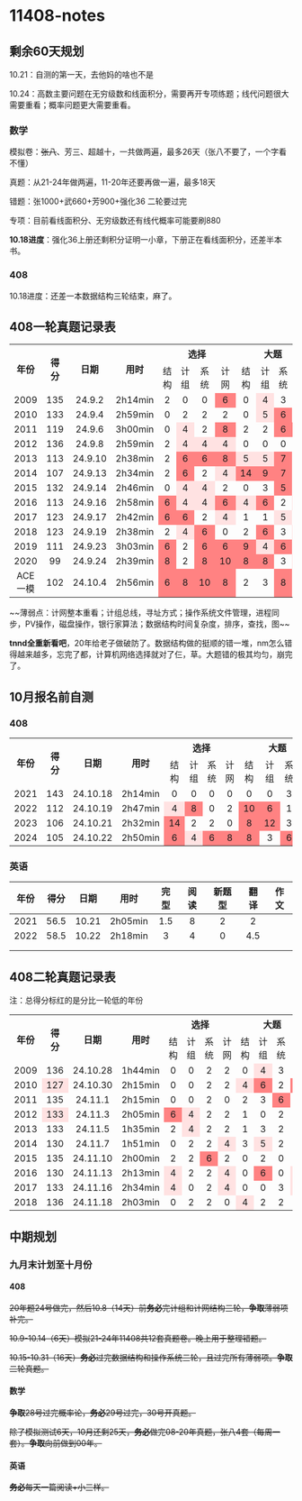 # 11408-notes

## 剩余60天规划

10.21：自测的第一天，去他妈的啥也不是

10.24：高数主要问题在无穷级数和线面积分，需要再开专项练题；线代问题很大需要重看；概率问题更大需要重看。

### 数学

模拟卷：~~张八~~、芳三、超越十，一共做两遍，最多26天（张八不要了，一个字看不懂）

真题：从21-24年做两遍，11-20年还要再做一遍，最多18天

错题：张1000+武660+芳900+强化36 二轮要过完

专项：目前看线面积分、无穷级数还有线代概率可能要刷880

**10.18进度**：强化36上册还剩积分证明一小章，下册正在看线面积分，还差半本书。

### 408

10.18进度：还差一本数据结构三轮结束，麻了。

## 408一轮真题记录表

<table>
    <tr align="middle">
        <th rowspan=2>年份</th>
        <th rowspan=2>得分</th>
        <th rowspan=2>日期</th>
        <th rowspan=2>用时</th>
        <th colspan=4>选择</th>
        <th colspan=4>大题</td>
    </tr>
    <tr align="middle">
        <td>结构</td>
        <td>计组</td>
        <td>系统</td>
        <td>计网</td>
        <td>结构</td>
        <td>计组</td>
        <td>系统</td>
        <td>计网</td>
    </tr>
    <tr align="middle">
        <td>2009</td>
        <td>135</td>
        <td>24.9.2</td>
        <td>2h14min</td>
        <td>2</td>
        <td>0</td>
        <td>0</td>
        <td bgcolor=#ff8282>6</td>
        <td>0</td>
        <td bgcolor=#ffe2e2>4</td>
        <td>3</td>
        <td>0</td>
    </tr>
	<tr align="middle">
        <td>2010</td>
        <td>133</td>
        <td>24.9.4</td>
        <td>2h59min</td>
        <td>0</td>
        <td>2</td>
        <td>2</td>
        <td>2</td>
        <td>0</td>
        <td bgcolor=#ffe2e2>5</td>
        <td bgcolor=#ff8282>6</td>
        <td>0</td>
    </tr>
	<tr align="middle">
        <td>2011</td>
        <td>119</td>
        <td>24.9.6</td>
        <td>3h00min</td>
        <td>0</td>
        <td bgcolor=#ffe2e2>4</td>
        <td>2</td>
        <td bgcolor=#ff8282>8</td>
        <td>2</td>
        <td>2</td>
        <td bgcolor=#ff8282>6</td>
        <td bgcolor=#ff8282>7</td>
    </tr>
	<tr align="middle">
        <td>2012</td>
        <td>136</td>
        <td>24.9.8</td>
        <td>2h59min</td>
        <td>2</td>
        <td bgcolor=#ffe2e2>4</td>
        <td bgcolor=#ffe2e2>4</td>
        <td bgcolor=#ffe2e2>4</td>
        <td>0</td>
        <td>0</td>
        <td>0</td>
        <td>0</td>
    </tr>
	<tr align="middle">
        <td>2013</td>
        <td>113</td>
        <td>24.9.10</td>
        <td>2h38min</td>
        <td>2</td>
        <td bgcolor=#ff8282>6</td>
        <td bgcolor=#ff8282>6</td>
        <td bgcolor=#ff8282>8</td>
        <td bgcolor=#ffe2e2>5</td>
        <td bgcolor=#ffe2e2>5</td>
        <td bgcolor=#ff8282>7</td>
        <td >2</td>
    </tr>
	<tr align="middle">
        <td>2014</td>
        <td>107</td>
        <td>24.9.13</td>
        <td>2h34min</td>
        <td>2</td>
        <td bgcolor=#ff8282>6</td>
        <td>2</td>
        <td bgcolor=#ffe2e2>4</td>
        <td bgcolor=#ff8282>14</td>
        <td bgcolor=#ff8282>9</td>
        <td bgcolor=#ff8282>7</td>
        <td >3</td>
    </tr>
	<tr align="middle">
        <td>2015</td>
        <td>132</td>
        <td>24.9.14</td>
        <td>2h46min</td>
        <td>0</td>
        <td bgcolor=#ffe2e2>4</td>
        <td bgcolor=#ffe2e2>4</td>
        <td >2</td>
        <td >0</td>
        <td >3</td>
        <td bgcolor=#ff8282>5</td>
        <td >1</td>
    </tr>
	<tr align="middle">
        <td>2016</td>
        <td>113</td>
        <td>24.9.16</td>
        <td>2h58min</td>
        <td bgcolor=#ff8282>6</td>
        <td bgcolor=#ffe2e2>4</td>
        <td bgcolor=#ffe2e2>4</td>
        <td bgcolor=#ff8282>6</td>
        <td bgcolor=#ffe2e2>4</td>
        <td bgcolor=#ff8282>6</td>
        <td >2</td>
        <td bgcolor=#ffe2e2>5</td>
    </tr>
	<tr align="middle">
        <td>2017</td>
        <td>123</td>
        <td>24.9.17</td>
        <td>2h42min</td>
        <td bgcolor=#ff8282>6</td>
        <td bgcolor=#ff8282>6</td>
        <td >2</td>
        <td bgcolor=#ffe2e2>4</td>
        <td >1</td>
        <td >1</td>
        <td bgcolor=#ffe2e2>5</td>
        <td >2</td>
    </tr>
	<tr align="middle">
        <td>2018</td>
        <td>123</td>
        <td>24.9.19</td>
        <td>2h38min</td>
        <td >2</td>
        <td bgcolor=#ffe2e2>4</td>
        <td bgcolor=#ff8282>6</td>
        <td >0</td>
        <td >2</td>
        <td bgcolor=#ff8282>6</td>
        <td >3</td>
        <td bgcolor=#ffe2e2>4</td>
    </tr>
	<tr align="middle">
        <td>2019</td>
        <td>111</td>
        <td>24.9.23</td>
        <td>3h03min</td>
        <td bgcolor=#ff8282>6</td>
        <td >2</td>
        <td bgcolor=#ff8282>6</td>
        <td bgcolor=#ff8282>6</td>
        <td bgcolor=#ff8282>9</td>
        <td bgcolor=#ffe2e2>4</td>
        <td bgcolor=#ff8282>6</td>
        <td >0</td>
    </tr>
	<tr align="middle">
        <td>2020</td>
        <td>99</td>
        <td>24.9.24</td>
        <td>2h39min</td>
        <td bgcolor=#ff8282>8</td>
        <td >2</td>
        <td bgcolor=#ff8282>8</td>
        <td bgcolor=#ff8282>10</td>
        <td bgcolor=#ff8282>8</td>
        <td bgcolor=#ff8282>8</td>
        <td >3</td>
        <td bgcolor=#ffe2e2>4</td>
    </tr>
	<tr align="middle">
        <td>ACE一模</td>
        <td>102</td>
        <td>24.10.4</td>
        <td>2h56min</td>
        <td bgcolor=#ff8282>6</td>
        <td bgcolor=#ff8282>8</td>
        <td bgcolor=#ff8282>10</td>
        <td bgcolor=#ff8282>8</td>
        <td >2</td>
        <td >3</td>
        <td bgcolor=#ff8282>8</td>
        <td >3</td>
    </tr>
</table>
~~薄弱点：计网整本重看；计组总线，寻址方式；操作系统文件管理，进程同步，PV操作，磁盘操作，银行家算法；数据结构时间复杂度，排序，查找，图~~

**tnnd全重新看吧**，20年给老子做破防了。数据结构做的挺顺的错一堆，nm怎么错得越来越多，忘完了都，计算机网络选择就对了仨，草。大题错的极其均匀，崩完了。

## 10月报名前自测

### 408

<table>
    <tr align="middle">
        <th rowspan=2>年份</th>
        <th rowspan=2>得分</th>
        <th rowspan=2>日期</th>
        <th rowspan=2>用时</th>
        <th colspan=4>选择</th>
        <th colspan=4>大题</td>
    </tr>
    <tr align="middle">
        <td>结构</td>
        <td>计组</td>
        <td>系统</td>
        <td>计网</td>
        <td>结构</td>
        <td>计组</td>
        <td>系统</td>
        <td>计网</td>
    </tr>
    <tr align="middle">
        <td>2021</td>
        <td>143</td>
        <td>24.10.18</td>
        <td>2h14min</td>
        <td>0</td>
        <td>0</td>
        <td>0</td>
        <td>0</td>
        <td>0</td>
        <td>0</td>
        <td>3</td>
        <td bgcolor=#ffe2e2>4</td>
    </tr>
	<tr align="middle">
        <td>2022</td>
        <td>112</td>
        <td>24.10.19</td>
        <td>2h47min</td>
        <td bgcolor=#ffe2e2>4</td>
        <td bgcolor=#ff8282>8</td>
        <td>0</td>
        <td>2</td>
        <td bgcolor=#ff8282>10</td>
        <td bgcolor=#ff8282>6</td>
        <td>1</td>
        <td bgcolor=#ffe2e2>5</td>
    </tr>
	<tr align="middle">
        <td>2023</td>
        <td>106</td>
        <td>24.10.21</td>
        <td>2h32min</td>
        <td bgcolor=#ff8282>14</td>
        <td>2</td>
        <td>2</td>
        <td>0</td>
        <td bgcolor=#ff8282>8</td>
        <td bgcolor=#ff8282>12</td>
        <td>3</td>
        <td>3</td>
    </tr>
	<tr align="middle">
        <td>2024</td>
        <td>105</td>
        <td>24.10.22</td>
        <td>2h50min</td>
        <td bgcolor=#ff8282>6</td>
        <td bgcolor=#ffe2e2>4</td>
        <td bgcolor=#ff8282>6</td>
        <td bgcolor=#ff8282>8</td>
        <td bgcolor=#ff8282>8</td>
        <td>3</td>
        <td bgcolor=#ff8282>6</td>
        <td bgcolor=#ffe2e2>4</td>
    </tr>
</table>


### 英语

| 年份 | 得分 | 日期  |  用时   | 完型 | 阅读 | 新题型 | 翻译 | 作文 |
| :--: | :--: | :---: | :-----: | :--: | :--: | :----: | :--: | :--: |
| 2021 | 56.5 | 10.21 | 2h05min | 1.5  |  8   |   2    |  2   |      |
| 2022 | 58.5 | 10.22 | 2h18min |  3   |  4   |   0    | 4.5  |      |
|      |      |       |         |      |      |        |      |      |
|      |      |       |         |      |      |        |      |      |



## 408二轮真题记录表

注：总得分标红的是分比一轮低的年份

<table>
    <tr align="middle">
        <th rowspan=2>年份</th>
        <th rowspan=2>得分</th>
        <th rowspan=2>日期</th>
        <th rowspan=2>用时</th>
        <th colspan=4>选择</th>
        <th colspan=4>大题</td>
    </tr>
    <tr align="middle">
        <td>结构</td>
        <td>计组</td>
        <td>系统</td>
        <td>计网</td>
        <td>结构</td>
        <td>计组</td>
        <td>系统</td>
        <td>计网</td>
    </tr>
    <tr align="middle">
        <td>2009</td>
        <td>136</td>
        <td>24.10.28</td>
        <td>1h44min</td>
        <td>0</td>
        <td>0</td>
        <td>2</td>
        <td>2</td>
        <td>0</td>
        <td bgcolor=#ffe2e2>4</td>
        <td>3</td>
        <td>3</td>
    </tr>
	<tr align="middle">
        <td>2010</td>
        <td bgcolor=#ffe2e2>127</td>
        <td>24.10.30</td>
        <td>2h15min</td>
        <td>0</td>
        <td>0</td>
        <td>2</td>
        <td>2</td>
        <td bgcolor=#ffe2e2>4</td>
        <td bgcolor=#ff8282>6</td>
        <td>2</td>
        <td bgcolor=#ff8282>7</td>
    </tr>
	<tr align="middle">
        <td>2011</td>
        <td>135</td>
        <td>24.11.1</td>
        <td>2h15min</td>
        <td>0</td>
        <td>0</td>
        <td>2</td>
        <td>0</td>
        <td>2</td>
        <td>3</td>
        <td bgcolor=#ff8282>6</td>
        <td>2</td>
    </tr>
	<tr align="middle">
        <td>2012</td>
        <td bgcolor=#ffe2e2>133</td>
        <td>24.11.3</td>
        <td>2h05min</td>
        <td bgcolor=#ff8282>6</td>
        <td bgcolor=#ffe2e2>4</td>
        <td>2</td>
        <td>2</td>
        <td>1</td>
        <td>0</td>
        <td>2</td>
        <td>0</td>
    </tr>
	<tr align="middle">
        <td>2013</td>
        <td>133</td>
        <td>24.11.5</td>
        <td>1h35min</td>
        <td >2</td>
        <td bgcolor=#ffe2e2>4</td>
        <td>2</td>
        <td>2</td>
        <td>1</td>
        <td>3</td>
        <td>2</td>
        <td>1</td>
    </tr>
	<tr align="middle">
        <td>2014</td>
        <td>130</td>
        <td>24.11.7</td>
        <td>1h51min</td>
        <td >0</td>
        <td >2</td>
        <td>2</td>
        <td bgcolor=#ffe2e2>4</td>
        <td>3</td>
        <td  bgcolor=#ffe2e2>5</td>
        <td>2</td>
        <td>2</td>
    </tr>
	<tr align="middle">
        <td>2015</td>
        <td>135</td>
        <td>24.11.10</td>
        <td>2h00min</td>
        <td >2</td>
        <td >2</td>
        <td  bgcolor=#ff8282>6</td>
        <td>2</td>
        <td>0</td>
        <td>2</td>
        <td>0</td>
        <td>1</td>
    </tr>
	<tr align="middle">
        <td>2016</td>
        <td>130</td>
        <td>24.11.13</td>
        <td>2h13min</td>
        <td bgcolor=#ffe2e2>4</td>
        <td >2</td>
        <td >2</td>
        <td bgcolor=#ffe2e2>4</td>
        <td>0</td>
        <td bgcolor=#ff8282>6</td>
        <td>0</td>
        <td bgcolor=#ffe2e2>4</td>
    </tr>
	<tr align="middle">
        <td>2017</td>
        <td>133</td>
        <td>24.11.16</td>
        <td>2h34min</td>
        <td bgcolor=#ffe2e2>4</td>
        <td >0</td>
        <td >2</td>
        <td bgcolor=#ffe2e2>4</td>
        <td>0</td>
        <td>0</td>
        <td>3</td>
        <td bgcolor=#ffe2e2>4</td>
    </tr>
	<tr align="middle">
        <td>2018</td>
        <td>136</td>
        <td>24.11.18</td>
        <td>2h03min</td>
        <td >0</td>
        <td >2</td>
        <td >2</td>
        <td >0</td>
        <td bgcolor=#ffe2e2>4</td>
        <td>2</td>
        <td>2</td>
        <td >2</td>
    </tr>
</table>






## 中期规划

### 九月末计划至十月份

#### 408

~~20年题24号做完，然后10.8（14天）前**务必**完计组和计网结构三轮，**争取**薄弱项补完。~~

~~10.9-10.14（6天）模拟21-24年11408共12套真题卷。晚上用于整理错题。~~

~~10.15-10.31（16天）**务必**过完数据结构和操作系统三轮，且过完所有薄弱项。**争取**二轮真题。~~

#### 数学

~~**争取**28号过完概率论，**务必**29号过完，30号开真题。~~

~~除了模拟测试6天，10月还剩25天，**务必**做完08-20年真题，张八4套（每周一套）。**争取**向前做到00年。~~

#### 英语

~~**务必**每天一篇阅读+小三样。~~
